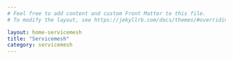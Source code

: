 ```yaml
---
# Feel free to add content and custom Front Matter to this file.
# To modify the layout, see https://jekyllrb.com/docs/themes/#overriding-theme-defaults

layout: home-servicemesh
title: "Servicemesh"
category: servicemesh
---
```

